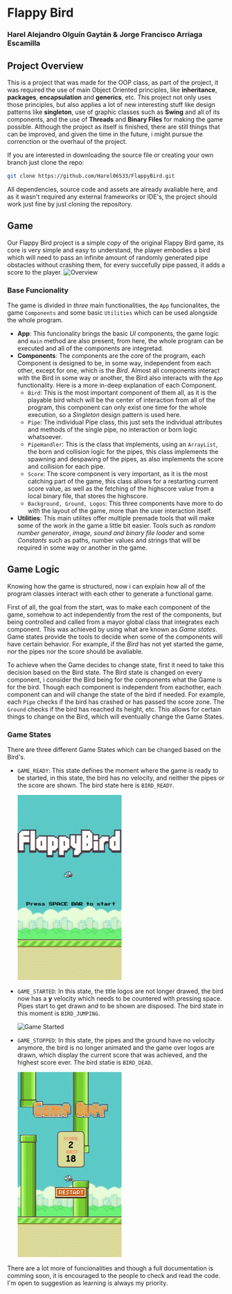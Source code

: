 # Flappy Bird

### Harel Alejandro Olguín Gaytán & Jorge Francisco Arriaga Escamilla

## Project Overview

This is a project that was made for the OOP class, as part of the project, it was required the use of main Object Oriented principles, like **inheritance**, **packages**, **encapsulation** and **generics**, etc. This project not only uses those principles, but also applies a lot of new interesting stuff like design patterns like **singleton**, use of graphic classes such as **Swing** and all of its components, and the use of **Threads** and **Binary Files** for making the game possible. Although the project as itself is finished, there are still things that can be improved, and given the time in the future, i might pursue the correnction or the overhaul of the project.

If you are interested in downloading the source file or creating your own branch just clone the repo:

```bash
git clone https://github.com/Harel06533/FlappyBird.git
```

All dependencies, source code and assets are already avaliable here, and as it wasn't required any external frameworks or IDE's, the project should work just fine by just cloning the repository.

## Game

Our Flappy Bird project is a simple _copy_ of the original Flappy Bird game, its core is very simple and easy to understand, the player embodies a bird which will need to pass an infinite amount of randomly generated pipe obstacles without crashing them, for every succefully pipe passed, it adds a score to the player.
![Overview](Markdown/fp_showcase.gif)

### Base Funcionality

The game is divided in _three_ main functionalities, the `App` funcionalites, the game `Components` and some basic `Utilities` which can be used alongside the whole program.

- **App**: This funcionality brings the basic _UI_ components, the game logic and `main` method are also present, from here, the whole program can be executed and all of the components are integretad.
- **Components**: The components are the core of the program, each Component is designed to be, in some way, independent from each other, except for one, which is the _Bird_. Almost all components interact with the Bird in some way or another, the Bird also interacts with the `App` functionality. Here is a more in-deep explanation of each Component.
  - `Bird`: This is the most important component of them all, as it is the playable bird which will be the center of interaction from all of the program, this component can only exist one time for the whole execution, so a _Singleton_ design pattern is used here.
  - `Pipe`: The individual Pipe class, this just sets the individual attributes and methods of the single pipe, no interaction or born logic whatsoever.
  - `PipeHandler`: This is the class that implements, using an `ArrayList`, the born and collision logic for the pipes, this class implements the spawning and despawing of the pipes, as also implements the score and collision for each pipe.
  - `Score`: The score component is very important, as it is the most catching part of the game, this class allows for a restarting current score value, as well as the fetching of the highscore value from a local binary file, that stores the highscore.
  - `Background, Ground, Logos`: This three components have more to do with the layout of the game, more than the user interaction itself.
- **Utilities**: This main utilites offer multiple premade tools that will make some of the work in the game a little bit easier. Tools such as _random number generator_, _image, sound and binary file loader_ and some _Constants_ such as paths, number values and strings that will be required in some way or another in the game.

## Game Logic

Knowing how the game is structured, now i can explain how all of the program classes interact with each other to generate a functional game.

First of all, the goal from the start, was to make each component of the game, somehow to act independently from the rest of the components, but being controlled and called from a mayor global class that integrates each component. This was achieved by using what are known as _Game states_. Game states provide the tools to decide when some of the components will have certain behavior. For example, if the _Bird_ has not yet started the game, nor the pipes nor the score should be avaliable.

To achieve when the Game decides to change state, first it need to take this decision based on the Bird state. The Bird state is changed on every component, i consider the Bird being for the components what the Game is for the bird. Though each component is independent from eachother, each component can and will change the state of the bird if needed. For example, each `Pipe` checks if the bird has crashed or has passed the score zone. The `Ground` checks if the bird has reached its height, etc. This allows for certain things to change on the Bird, which will eventually change the Game States.

### Game States

There are three different Game States which can be changed based on the Bird's.

- `GAME_READY`: This state defines the moment where the game is ready to be started, in this state, the bird has no velocity, and neither the pipes or the score are shown. The bird state here is `BIRD_READY`.

  ![Game Ready](Markdown/fp_ready.gif)

- `GAME_STARTED`: In this state, the title logos are not longer drawed, the bird now has a **y** velocity which needs to be countered with pressing space. Pipes start to get drawn and to be shown are disposed. The bird state in this moment is `BIRD_JUMPING`.

  ![Game Started](Markdown/fp_jump.gif)

- `GAME_STOPPED`: In this state, the pipes and the ground have no velocity anymore, the bird is no longer animated and the game over logos are drawn, which display the current score that was achieved, and the highest score ever. The bird statie is `BIRD_DEAD`.

  ![Game Stopped](Markdown/fp_dead.gif)

There are a lot more of funcionalities and though a full documentation is comming soon, it is encouraged to the people to check and read the code. I'm open to suggestion as learning is always my priority.
